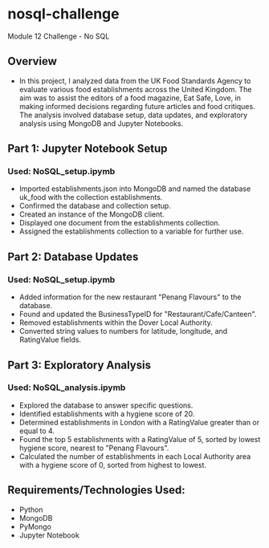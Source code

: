 # nosql-challenge
Module 12 Challenge - No SQL
## Overview
- In this project, I analyzed data from the UK Food Standards Agency to evaluate various food establishments across the United Kingdom. The aim was to assist the editors of a food magazine, Eat Safe, Love, in making informed decisions regarding future articles and food critiques. The analysis involved database setup, data updates, and exploratory analysis using MongoDB and Jupyter Notebooks.
 
## Part 1: Jupyter Notebook Setup
### Used: NoSQL_setup.ipymb
- Imported establishments.json into MongoDB and named the database uk_food with the collection establishments.
- Confirmed the database and collection setup.
- Created an instance of the MongoDB client.
- Displayed one document from the establishments collection.
- Assigned the establishments collection to a variable for further use.

## Part 2: Database Updates
### Used: NoSQL_setup.ipymb
- Added information for the new restaurant "Penang Flavours" to the database.
- Found and updated the BusinessTypeID for "Restaurant/Cafe/Canteen".
- Removed establishments within the Dover Local Authority.
- Converted string values to numbers for latitude, longitude, and RatingValue fields.

## Part 3: Exploratory Analysis
### Used: NoSQL_analysis.ipymb
- Explored the database to answer specific questions.
- Identified establishments with a hygiene score of 20.
- Determined establishments in London with a RatingValue greater than or equal to 4.
- Found the top 5 establishments with a RatingValue of 5, sorted by lowest hygiene score, nearest to "Penang Flavours".
- Calculated the number of establishments in each Local Authority area with a hygiene score of 0, sorted from highest to lowest.

## Requirements/Technologies Used:
- Python
- MongoDB
- PyMongo
- Jupyter Notebook
